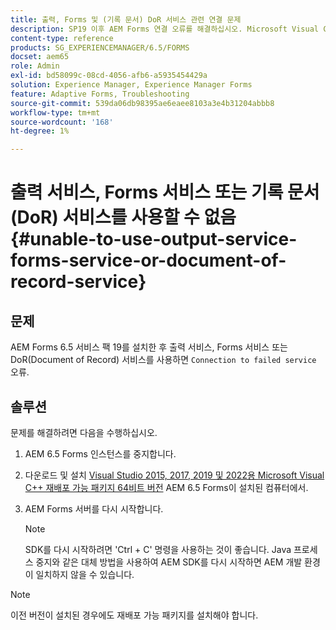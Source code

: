 ```yaml
---
title: 출력, Forms 및 (기록 문서) DoR 서비스 관련 연결 문제
description: SP19 이후 AEM Forms 연결 오류를 해결하십시오. Microsoft Visual C++를 설치하고 서버를 다시 시작하여 원활한 솔루션을 제공합니다. 출력, Forms, DoR 서비스 문제를 해결합니다.
content-type: reference
products: SG_EXPERIENCEMANAGER/6.5/FORMS
docset: aem65
role: Admin
exl-id: bd58099c-08cd-4056-afb6-a5935454429a
solution: Experience Manager, Experience Manager Forms
feature: Adaptive Forms, Troubleshooting
source-git-commit: 539da06db98395ae6eaee8103a3e4b31204abbb8
workflow-type: tm+mt
source-wordcount: '168'
ht-degree: 1%

---
```


# 출력 서비스, Forms 서비스 또는 기록 문서(DoR) 서비스를 사용할 수 없음 {#unable-to-use-output-service-forms-service-or-document-of-record-service}

## 문제

AEM Forms 6.5 서비스 팩 19를 설치한 후 출력 서비스, Forms 서비스 또는 DoR(Document of Record) 서비스를 사용하면 `Connection to failed service` 오류.

## 솔루션

문제를 해결하려면 다음을 수행하십시오.

1. AEM 6.5 Forms 인스턴스를 중지합니다.
1. 다운로드 및 설치 [Visual Studio 2015, 2017, 2019 및 2022용 Microsoft Visual C++ 재배포 가능 패키지 64비트 버전](https://learn.microsoft.com/en-us/cpp/windows/latest-supported-vc-redist?view=msvc-170#visual-studio-2015-2017-2019-and-2022) AEM 6.5 Forms이 설치된 컴퓨터에서.
1. AEM Forms 서버를 다시 시작합니다.

   >[!NOTE]
   >
   > SDK를 다시 시작하려면 &#39;Ctrl + C&#39; 명령을 사용하는 것이 좋습니다. Java 프로세스 중지와 같은 대체 방법을 사용하여 AEM SDK를 다시 시작하면 AEM 개발 환경이 일치하지 않을 수 있습니다.


>[!NOTE]
>
>
> 이전 버전이 설치된 경우에도 재배포 가능 패키지를 설치해야 합니다.
